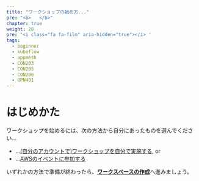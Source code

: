 ```yaml
---
title: "ワークショップの始め方..."
pre: "<b>   </b>"
chapter: true
weight: 20
pre: '<i class="fa fa-film" aria-hidden="true"></i> '
tags:
  - beginner
  - kubeflow
  - appmesh
  - CON203
  - CON205
  - CON206
  - OPN401
---
```


<!--
# Getting Started

{{< youtube VXj9w6Oq1Y0 >}}


To start the workshop, follow one of the following depending on whether you are...
-->
# はじめかた
ワークショップを始めるには、次の方法から自分にあったものを選んでください...

<!--
* ...[running the workshop on your own (in your own account)](self_paced/), or
* ...[attending an AWS hosted event (using AWS provided hashes)](aws_event/)
-->
* ...[(自分のアカウントで)ワークショップを自分で実施する](self_paced/), or
* ...[AWSのイベントに参加する](aws_event/)


<!--
Once you have completed with either setup, continue with [**Create a Workspace**](/020_prerequisites/workspace/)
-->
いずれかの方法で準備が終わったら、[**ワークスペースの作成**](/020_prerequisites/workspace/)へ進みましょう。